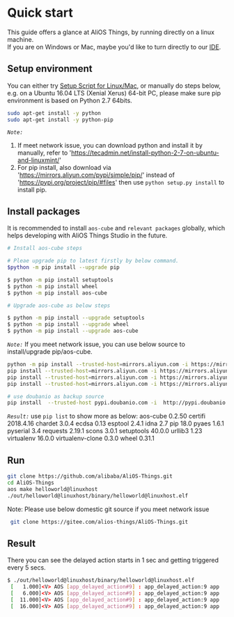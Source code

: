 # Quick start

This guide offers a glance at AliOS Things, by running directly on a linux machine.  
If you are on Windows or Mac, maybe you'd like to turn directly to our [IDE](https://github.com/alibaba/AliOS-Things/wiki/AliOS-Things-Studio).

## Setup environment

You can either try [Setup Script for Linux/Mac](http://p28phe5s5.bkt.clouddn.com/setup_linux_osx.sh), or manually do steps below,  
e.g. on a Ubuntu 16.04 LTS (Xenial Xerus) 64-bit PC, please make sure pip environment is based on Python 2.7 64bits.

```bash
sudo apt-get install -y python
sudo apt-get install -y python-pip
```
*`Note:`*
1) If meet network issue, you can download python and install it by manually, refer to 'https://tecadmin.net/install-python-2-7-on-ubuntu-and-linuxmint/'
2) For pip install, also download via 'https://mirrors.aliyun.com/pypi/simple/pip/' instead of 'https://pypi.org/project/pip/#files'
then use `python setup.py install` to install pip. 

## Install packages
It is recommended to install `aos-cube` and `relevant packages` globally, which helps developing with AliOS Things Studio in the future.
```bash
# Install aos-cube steps

# Pleae upgrade pip to latest firstly by below command.
$python -m pip install --upgrade pip

$ python -m pip install setuptools
$ python -m pip install wheel
$ python -m pip install aos-cube
```

```bash
# Upgrade aos-cube as below steps

$ python -m pip install --upgrade setuptools
$ python -m pip install --upgrade wheel
$ python -m pip install --upgrade aos-cube
```

*`Note:`* If you meet network issue, you can use below source to install/upgrade pip/aos-cube.
```bash
python -m pip install --trusted-host=mirrors.aliyun.com -i https://mirrors.aliyun.com/pypi/simple/ --upgrade pip
pip install --trusted-host=mirrors.aliyun.com -i https://mirrors.aliyun.com/pypi/simple/   setuptools
pip install --trusted-host=mirrors.aliyun.com -i https://mirrors.aliyun.com/pypi/simple/   wheel
pip install --trusted-host=mirrors.aliyun.com -i https://mirrors.aliyun.com/pypi/simple/   aos-cube

# use doubanio as backup source
pip install  --trusted-host pypi.doubanio.com -i  http://pypi.doubanio.com/simple/  aos-cube
```

*`Result:`*  use `pip list` to show more as below:
aos-cube         0.2.50
certifi          2018.4.16
chardet          3.0.4
ecdsa            0.13
esptool          2.4.1
idna             2.7
pip              18.0
pyaes            1.6.1
pyserial         3.4
requests         2.19.1
scons            3.0.1
setuptools       40.0.0
urllib3          1.23
virtualenv       16.0.0
virtualenv-clone 0.3.0
wheel            0.31.1


## Run

```bash
git clone https://github.com/alibaba/AliOS-Things.git
cd AliOS-Things
aos make helloworld@linuxhost
./out/helloworld@linuxhost/binary/helloworld@linuxhost.elf
```

Note: Please use below domestic git source if you meet network issue
```bash
 git clone https://gitee.com/alios-things/AliOS-Things.git
```


## Result

There you can see the delayed action starts in 1 sec and getting triggered every 5 secs.
```bash
$ ./out/helloworld@linuxhost/binary/helloworld@linuxhost.elf
 [   1.000]<V> AOS [app_delayed_action#9] : app_delayed_action:9 app
 [   6.000]<V> AOS [app_delayed_action#9] : app_delayed_action:9 app
 [  11.000]<V> AOS [app_delayed_action#9] : app_delayed_action:9 app
 [  16.000]<V> AOS [app_delayed_action#9] : app_delayed_action:9 app
 ```
